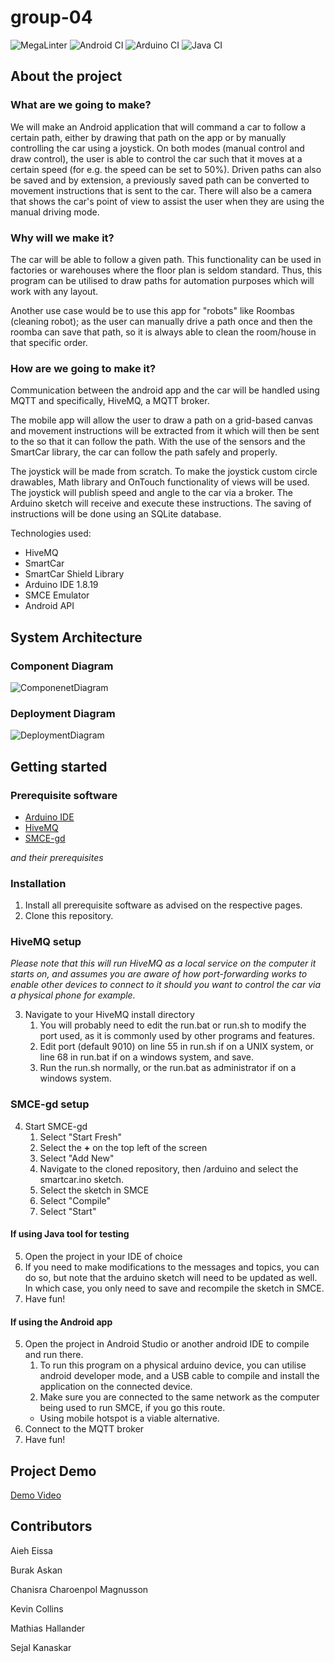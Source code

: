 # group-04

![MegaLinter](https://github.com/DIT113-V22/group-04/actions/workflows/mega-linter.yml/badge.svg)
![Android CI](https://github.com/DIT113-V22/group-04/actions/workflows/android-ci.yml/badge.svg)
![Arduino CI](https://github.com/DIT113-V22/group-04/actions/workflows/arduino-ci.yml/badge.svg)
![Java CI](https://github.com/DIT113-V22/group-04/actions/workflows/java-ci.yml/badge.svg)

## About the project

### What are we going to make?

We will make an Android application that will command a car to follow a certain path, either by drawing that path on the app
or by manually controlling the car using a joystick. On both modes (manual control and draw control), the user is able to
control the car such that it moves at a certain speed (for e.g. the speed can be set to 50%). Driven paths can also be saved
and by extension, a previously saved path can be converted to movement instructions that is sent to the car. There will also
be a camera that shows the car's point of view to assist the user when they are using the manual driving mode.

### Why will we make it?

The car will be able to follow a given path. This functionality can be used in factories or warehouses where the floor plan is 
seldom standard. Thus, this program can be utilised to draw paths for automation purposes which will work with any layout.

Another use case would be to use this app for "robots" like Roombas (cleaning robot); as the user can manually drive a path once and 
then the roomba can save that path, so it is always able to clean the room/house in that specific order.

### How are we going to make it?

Communication between the android app and the car will be handled using MQTT and specifically, HiveMQ, a MQTT broker.

The mobile app will allow the user to draw a path on a grid-based canvas and movement instructions will be extracted from it 
which will then be sent to the so that it can follow the path.  With the use of the sensors and the SmartCar library, 
the car can follow the path safely and properly.

The joystick will be made from scratch. To make the joystick custom circle drawables, Math library and OnTouch functionality of
views will be used. The joystick will publish speed and angle to the car via a broker. The Arduino sketch will receive and 
execute these instructions. The saving of instructions will be done using an SQLite database.

Technologies used:

- HiveMQ
- SmartCar
- SmartCar Shield Library
- Arduino IDE 1.8.19
- SMCE Emulator
- Android API

## System Architecture

### Component Diagram

![ComponenetDiagram](https://user-images.githubusercontent.com/90007777/170896586-bcf16160-a54e-4915-88e8-8f987ab8e4d6.png)

### Deployment Diagram

![DeploymentDiagram](https://user-images.githubusercontent.com/40069897/171967908-dfb49c16-f5a7-4120-8880-8953803b6c0f.png)

## Getting started

### Prerequisite software

* [Arduino IDE](https://www.arduino.cc/en/software)
* [HiveMQ](https://github.com/hivemq/hivemq-community-edition)
* [SMCE-gd](https://github.com/ItJustWorksTM/smce-gd)

*and their prerequisites*

### Installation

1. Install all prerequisite software as advised on the respective pages.
2. Clone this repository.

### HiveMQ setup
*Please note that this will run HiveMQ as a local service on the computer it starts on, and assumes you are aware of how port-forwarding works to enable other devices to connect to it should you want to control the car via a physical phone for example.*

3. Navigate to your HiveMQ install directory
    1. You will probably need to edit the run.bat or run.sh to modify the port used, as it is commonly used by other programs and features.
    2. Edit port (default 9010) on line 55 in run.sh if on a UNIX system, or line 68 in run.bat if on a windows system, and save.
    3. Run the run.sh normally, or the run.bat as administrator if on a windows system.

### SMCE-gd setup

4. Start SMCE-gd
    1. Select "Start Fresh"
    2. Select the **+** on the top left of the screen
    3. Select "Add New"
    4. Navigate to the cloned repository, then /arduino and select the smartcar.ino sketch.
    5. Select the sketch in SMCE
    6. Select "Compile"
    7. Select "Start"

#### If using Java tool for testing

5. Open the project in your IDE of choice
6. If you need to make modifications to the messages and topics, you can do so, but note that the arduino sketch will need to be updated as well. In which case, you only need to save and recompile the sketch in SMCE.
7. Have fun!

#### If using the Android app

5. Open the project in Android Studio or another android IDE to compile and run there.
    1. To run this program on a physical arduino device, you can utilise android developer mode, and a USB cable to compile and install the application on the connected device.
    2. Make sure you are connected to the same network as the computer being used to run SMCE, if you go this route.
    * Using mobile hotspot is a viable alternative.
7. Connect to the MQTT broker
8. Have fun!

## Project Demo

[Demo Video](https://www.youtube.com/watch?v=mE4N443-brs)

## Contributors

Aieh Eissa

Burak Askan

Chanisra Charoenpol Magnusson

Kevin Collins

Mathias Hallander

Sejal Kanaskar
